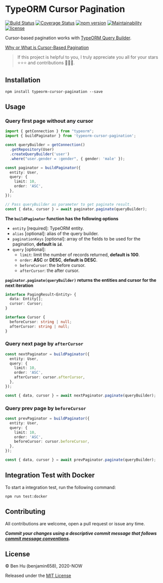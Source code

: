 # TypeORM Cursor Pagination

[![Build Status](https://travis-ci.com/benjamin658/typeorm-cursor-pagination.svg?branch=master)](https://travis-ci.com/benjamin658/typeorm-cursor-pagination)
[![Coverage Status](https://coveralls.io/repos/github/benjamin658/typeorm-cursor-pagination/badge.svg?branch=master&service=github)](https://coveralls.io/github/benjamin658/typeorm-cursor-pagination?branch=master&service=github)
[![npm version](https://badge.fury.io/js/typeorm-cursor-pagination.svg)](https://badge.fury.io/js/typeorm-cursor-pagination)
[![Maintainability](https://api.codeclimate.com/v1/badges/9ad73ee4890101f8ac38/maintainability)](https://codeclimate.com/github/benjamin658/typeorm-cursor-pagination/maintainability)
[![license](https://img.shields.io/github/license/benjamin658/typeorm-cursor-pagination)](https://github.com/benjamin658/typeorm-cursor-pagination/blob/master/License)

Cursor-based pagination works with [TypeORM Query Builder](https://typeorm.io/#/select-query-builder).

[Why or What is Cursor-Based Pagination](https://jsonapi.org/profiles/ethanresnick/cursor-pagination/)

> If this project is helpful to you, I truly appreciate you all for your stars ⭐⭐⭐ and contributions 💪💪💪.

## Installation

`npm install typeorm-cursor-pagination --save`

## Usage

### Query first page without any cursor

```typescript
import { getConnection } from "typeorm";
import { buildPaginator } from 'typeorm-cursor-pagination';

const queryBuilder = getConnection()
  .getRepository(User)
  .createQueryBuilder('user')
  .where("user.gender = :gender", { gender: 'male' });

const paginator = buildPaginator({
  entity: User,
  query: {
    limit: 10,
    order: 'ASC',
  },
});

// Pass queryBuilder as parameter to get paginate result.
const { data, cursor } = await paginator.paginate(queryBuilder);
```

**The `buildPaginator` function has the following options**

* `entity` [required]: TypeORM entity.
* `alias` [optional]: alias of the query builder.
* `paginationKeys` [optional]: array of the fields to be used for the pagination, **default is `id`**.
* `query` [optional]:
  * `limit`: limit the number of records returned, **default is 100**.
  * `order`: **ASC** or **DESC**, **default is DESC**.
  * `beforeCursor`: the before cursor.
  * `afterCursor`: the after cursor.

**`paginator.paginate(queryBuilder)` returns the entities and cursor for the next iteration**

```typescript
interface PagingResult<Entity> {
  data: Entity[];
  cursor: Cursor;
}

interface Cursor {
  beforeCursor: string | null;
  afterCursor: string | null;
}
```

### Query next page by `afterCursor`

```typescript
const nextPaginator = buildPaginator({
  entity: User,
  query: {
    limit: 10,
    order: 'ASC',
    afterCursor: cursor.afterCursor,
  },
});

const { data, cursor } = await nextPaginator.paginate(queryBuilder);
```

### Query prev page by `beforeCursor`

```typescript
const prevPaginator = buildPaginator({
  entity: User,
  query: {
    limit: 10,
    order: 'ASC',
    beforeCursor: cursor.beforeCursor,
  },
});

const { data, cursor } = await prevPaginator.paginate(queryBuilder);
```

## Integration Test with Docker

To start a integration test, run the following command:  

`npm run test:docker`

## Contributing

All contributions are welcome, open a pull request or issue any time.

***Commit your changes using a descriptive commit message that follows [commit message conventions](https://gist.github.com/stephenparish/9941e89d80e2bc58a153).***

## License

© Ben Hu (benjamin658), 2020-NOW

Released under the [MIT License](https://github.com/benjamin658/typeorm-cursor-pagination/blob/master/License)
